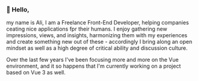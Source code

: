 ### 👋 Hello, 

my name is Ali, I am a Freelance Front-End Developer, helping companies ceating nice applications fpr their humans. I enjoy gathering new impressions, views, and insights, harmonizing them with my experiences and create something new out of these - accordingly I bring along an open mindset as well as a high degree of critical ability and discussion culture.

Over the last few years I've been focusing more and more on the Vue environment, and it so happens that I'm currently working on a project based on Vue 3 as well.
